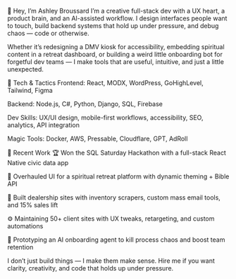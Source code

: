 👋 Hey, I’m Ashley Broussard
I’m a creative full-stack dev with a UX heart, a product brain, and an AI-assisted workflow. I design interfaces people want to touch, build backend systems that hold up under pressure, and debug chaos — code or otherwise.

Whether it’s redesigning a DMV kiosk for accessibility, embedding spiritual content in a retreat dashboard, or building a weird little onboarding bot for forgetful dev teams — I make tools that are useful, intuitive, and just a little unexpected.

🧰 Tech & Tactics
Frontend: React, MODX, WordPress, GoHighLevel, Tailwind, Figma

Backend: Node.js, C#, Python, Django, SQL, Firebase

Dev Skills: UX/UI design, mobile-first workflows, accessibility, SEO, analytics, API integration

Magic Tools: Docker, AWS, Pressable, Cloudflare, GPT, AdRoll

🚀 Recent Work
🏆 Won the SQL Saturday Hackathon with a full-stack React Native civic data app

🧘 Overhauled UI for a spiritual retreat platform with dynamic theming + Bible API

🚗 Built dealership sites with inventory scrapers, custom mass email tools, and 15% sales lift

⚙️ Maintaining 50+ client sites with UX tweaks, retargeting, and custom automations

🤖 Prototyping an AI onboarding agent to kill process chaos and boost team retention

I don’t just build things — I make them make sense.
Hire me if you want clarity, creativity, and code that holds up under pressure.
